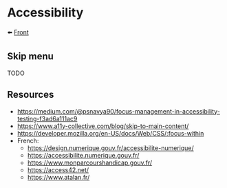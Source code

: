 # Accessibility

⬅️ [Front](../frontend.md)

## Skip menu

TODO

## Resources

- https://medium.com/@psnavya90/focus-management-in-accessibility-testing-f3ad6a111ac9
- https://www.a11y-collective.com/blog/skip-to-main-content/
- https://developer.mozilla.org/en-US/docs/Web/CSS/:focus-within
- French:
  - https://design.numerique.gouv.fr/accessibilite-numerique/
  - https://accessibilite.numerique.gouv.fr/
  - https://www.monparcourshandicap.gouv.fr/
  - https://access42.net/
  - https://www.atalan.fr/

